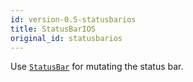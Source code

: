 ```yaml
---
id: version-0.5-statusbarios
title: StatusBarIOS
original_id: statusbarios
---
```


Use [`StatusBar`](docs/statusbar.html) for mutating the status bar.
